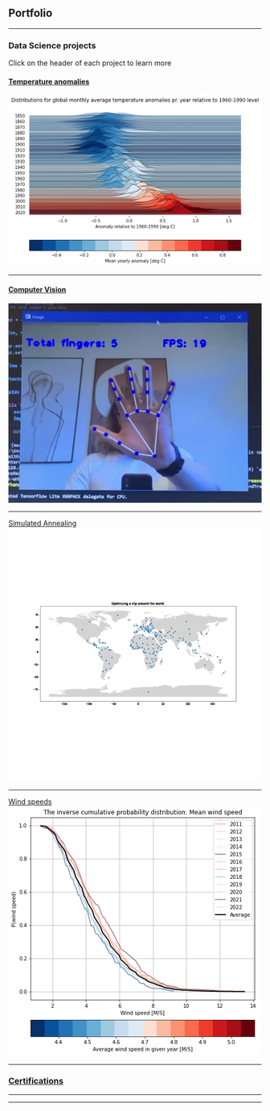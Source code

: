## Portfolio

---

### Data Science projects
Click on the header of each project to learn more

#### [Temperature anomalies](/Projects/climate)
<img src="images/climate_plot.jpg?raw=true"/>

---
#### [Computer Vision](/Projects/vision)

<img src="images/fingers.png?raw=true"/>

---
[Simulated Annealing](/Projects/SA)
<img src="images/map.gif?raw=true"/>

---
[Wind speeds](/Projects/wind)
<img src="images/wind.png?raw=true"/>

---
### [Certifications](/Certifications/certifications)
---




---
<!-- <p style="font-size:11px">Page template forked from <a href="https://github.com/evanca/quick-portfolio">evanca</a></p> --> 
<!-- Remove above link if you don't want to attibute -->
